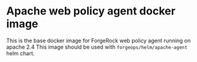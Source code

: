 # Apache web policy agent docker image

This is the base docker image for ForgeRock web policy agent running on apache 2.4
This image should be used with `forgeops/helm/apache-agent` helm chart.
